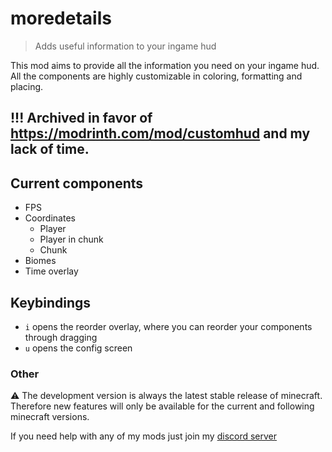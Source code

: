 # moredetails

> Adds useful information to your ingame hud

This mod aims to provide all the information you need on your ingame hud.
All the components are highly customizable in coloring, formatting and placing.

## !!! Archived in favor of https://modrinth.com/mod/customhud and my lack of time.

## Current components

- FPS
- Coordinates
    - Player
    - Player in chunk
    - Chunk
- Biomes
- Time overlay

## Keybindings

- `i` opens the reorder overlay, where you can reorder your components through dragging
- `u` opens the config screen

### Other
⚠️ The development version is always the latest stable release of minecraft. 
Therefore new features will only be available for the current and following minecraft versions.

If you need help with any of my mods just join my [discord server](https://nyon.dev/discord)
